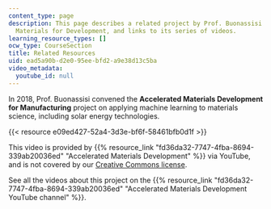```yaml
---
content_type: page
description: This page describes a related project by Prof. Buonassisi on Accelerated
  Materials for Development, and links to its series of videos.
learning_resource_types: []
ocw_type: CourseSection
title: Related Resources
uid: ead5a90b-d2e0-95ee-bfd2-a9e38d13c5ba
video_metadata:
  youtube_id: null
---
```


In 2018, Prof. Buonassisi convened the **Accelerated Materials Development for Manufacturing** project on applying machine learning to materials science, including solar energy technologies.

{{< resource e09ed427-52a4-3d3e-bf6f-58461bfb0d1f >}}

This video is provided by {{% resource_link "fd36da32-7747-4fba-8694-339ab20036ed" "Accelerated Materials Development" %}} via YouTube, and is not covered by our [Creative Commons license](./resolveuid/e7db8a8f17363f805bbf706e613d0334).

See all the videos about this project on the {{% resource_link "fd36da32-7747-4fba-8694-339ab20036ed" "Accelerated Materials Development YouTube channel" %}}.